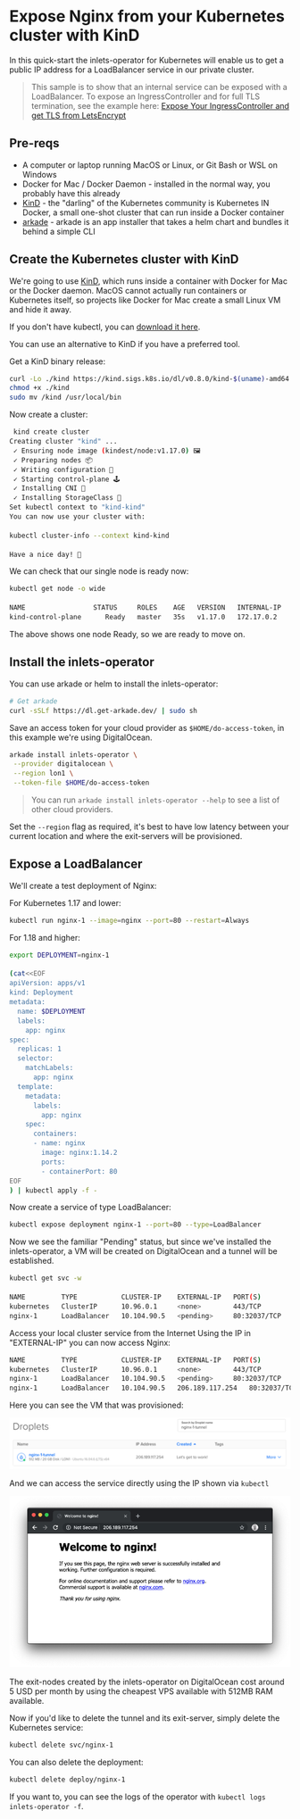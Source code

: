 # Expose Nginx from your Kubernetes cluster with KinD

In this quick-start the inlets-operator for Kubernetes will enable us to get a public IP address for a LoadBalancer service in our private cluster.

> This sample is to show that an internal service can be exposed with a LoadBalancer.
> To expose an IngressController and for full TLS termination, see the example here: [Expose Your IngressController and get TLS from LetsEncrypt](https://docs.inlets.dev/#/get-started/quickstart-ingresscontroller-cert-manager?id=expose-your-ingresscontroller-and-get-tls-from-letsencrypt)

## Pre-reqs

* A computer or laptop running MacOS or Linux, or Git Bash or WSL on Windows
* Docker for Mac / Docker Daemon - installed in the normal way, you probably have this already
* [KinD](https://github.com/kubernetes-sigs/kind) - the "darling" of the Kubernetes community is Kubernetes IN Docker, a small one-shot cluster that can run inside a Docker container
* [arkade](https://github.com/alexellis/arkade) - arkade is an app installer that takes a helm chart and bundles it behind a simple CLI

## Create the Kubernetes cluster with KinD

We're going to use [KinD](https://github.com/kubernetes-sigs/kind), which runs inside a container with Docker for Mac or the Docker daemon. MacOS cannot actually run containers or Kubernetes itself, so projects like Docker for Mac create a small Linux VM and hide it away.

If you don't have kubectl, you can [download it here](https://kubernetes.io/docs/tasks/tools/install-kubectl/).

You can use an alternative to KinD if you have a preferred tool.

Get a KinD binary release:

```bash
curl -Lo ./kind https://kind.sigs.k8s.io/dl/v0.8.0/kind-$(uname)-amd64
chmod +x ./kind
sudo mv /kind /usr/local/bin
```

Now create a cluster:

```bash
 kind create cluster
Creating cluster "kind" ...
 ✓ Ensuring node image (kindest/node:v1.17.0) 🖼
 ✓ Preparing nodes 📦  
 ✓ Writing configuration 📜 
 ✓ Starting control-plane 🕹️ 
 ✓ Installing CNI 🔌 
 ✓ Installing StorageClass 💾 
Set kubectl context to "kind-kind"
You can now use your cluster with:

kubectl cluster-info --context kind-kind

Have a nice day! 👋
```

We can check that our single node is ready now:

```bash
kubectl get node -o wide

NAME                 STATUS     ROLES    AGE   VERSION   INTERNAL-IP   EXTERNAL-IP   OS-IMAGE       KERNEL-VERSION     CONTAINER-RUNTIME
kind-control-plane      Ready   master   35s   v1.17.0   172.17.0.2    <none>        Ubuntu 19.10   5.3.0-26-generic   containerd://1.3.2
```

The above shows one node Ready, so we are ready to move on.

## Install the inlets-operator

You can use arkade or helm to install the inlets-operator:

```bash
# Get arkade
curl -sSLf https://dl.get-arkade.dev/ | sudo sh
```

Save an access token for your cloud provider as `$HOME/do-access-token`, in this example we're using DigitalOcean.

```bash
arkade install inlets-operator \
 --provider digitalocean \
 --region lon1 \
 --token-file $HOME/do-access-token
```

> You can run `arkade install inlets-operator --help` to see a list of other cloud providers.

Set the `--region` flag as required, it's best to have low latency between your current location and where the exit-servers will be provisioned.

## Expose a LoadBalancer

We'll create a test deployment of Nginx:

For Kubernetes 1.17 and lower:

```bash
kubectl run nginx-1 --image=nginx --port=80 --restart=Always
```

For 1.18 and higher:

```bash
export DEPLOYMENT=nginx-1

(cat<<EOF
apiVersion: apps/v1
kind: Deployment
metadata:
  name: $DEPLOYMENT
  labels:
    app: nginx
spec:
  replicas: 1
  selector:
    matchLabels:
      app: nginx
  template:
    metadata:
      labels:
        app: nginx
    spec:
      containers:
      - name: nginx
        image: nginx:1.14.2
        ports:
        - containerPort: 80
EOF
) | kubectl apply -f -
```

Now create a service of type LoadBalancer:

```bash
kubectl expose deployment nginx-1 --port=80 --type=LoadBalancer
```

Now we see the familiar "Pending" status, but since we've installed the inlets-operator, a VM will be created on DigitalOcean and a tunnel will be established.

```bash
kubectl get svc -w

NAME         TYPE           CLUSTER-IP    EXTERNAL-IP   PORT(S)        AGE
kubernetes   ClusterIP      10.96.0.1     <none>        443/TCP        2m25s
nginx-1      LoadBalancer   10.104.90.5   <pending>     80:32037/TCP   1s
```

Access your local cluster service from the Internet
Using the IP in "EXTERNAL-IP" you can now access Nginx:

```bash
NAME         TYPE           CLUSTER-IP    EXTERNAL-IP   PORT(S)        AGE
kubernetes   ClusterIP      10.96.0.1     <none>        443/TCP        4m34s
nginx-1      LoadBalancer   10.104.90.5   <pending>     80:32037/TCP   2m10s
nginx-1      LoadBalancer   10.104.90.5   206.189.117.254   80:32037/TCP   2m36s
```

Here you can see the VM that was provisioned:

![Droplet with public IP](../images/do-dash-droplet.png)

And we can access the service directly using the IP shown via `kubectl`

![Nginx on DigitalOcean](../images/do-nginx.png)

The exit-nodes created by the inlets-operator on DigitalOcean cost around 5 USD per month by using the cheapest VPS available with 512MB RAM available.

Now if you'd like to delete the tunnel and its exit-server, simply delete the Kubernetes service:

```bash
kubectl delete svc/nginx-1
```

You can also delete the deployment:

```bash
kubectl delete deploy/nginx-1
```

If you want to, you can see the logs of the operator with `kubectl logs inlets-operator -f`.


